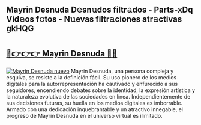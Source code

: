 ## Mayrin Desnuda D𝚎sn𝚞dos filtr𝚊dos - Parts-xDq Vid𝚎os f𝚘tos - N𝚞evas filtr𝚊ciones atr𝚊ctivas gkHQG

# <h2><a href="http://mbdhaw.tromn.icu/?c=Mayrin+Desnuda">🔗👉👉👉 Mayrin Desnuda 🔗🔗</a></h2>

[![Mayrin Desnuda nuevo](https://i.imgur.com/pEAQMta.gif)](http://mbdhaw.tromn.icu/?c=Mayrin+Desnuda)
Mayrin Desnuda, una persona compleja y esquiva, se resiste a la definición fácil. Su uso pionero de los medios digitales para la autorrepresentación ha cautivado y enfurecido a sus seguidores, encendiendo debates sobre la identidad, la expresión artística y la naturaleza evolutiva de las sociedades en línea. Independientemente de sus decisiones futuras, su huella en los medios digitales es imborrable. Armado con una dedicación inquebrantable y un atractivo innegable, el progreso de Mayrin Desnuda en el universo virtual es ilimitado.
